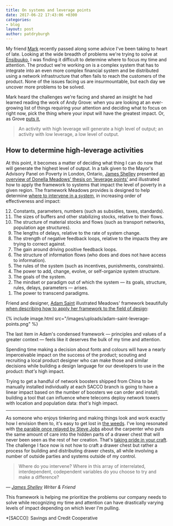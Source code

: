```yaml
---
title: On systems and leverage points
date: 2017-06-22 17:43:06 +0300
categories:
- blog
layout: post
author: patdryburgh
---
```


<!-- Since coming to Uganda, I've been thinking a lot about systems. How they work, how they can improve, and — often times — why some of them exist. It takes years of careful study and research to even begin to grasp why something is the way is. I've been here for just over three months and every day I am scratching just a smidgen deeper into the surface. -->

My friend [Mark][mark] recently passed along some advice I've been taking to heart of late. Looking at the wide breadth of problems we're trying to solve at [Ensibuuko][ensi], I was finding it difficult to determine where to focus my time and attention. The product we're working on is a complex system that has to integrate into an even more complex financial system and be distributed using a network infrastructure that often fails to reach the customers of the product. None of the issues facing us are insurmountable, but each day we uncover more problems to be solved.

Mark heard the challenges we're facing and shared an insight he had learned reading the work of Andy Grove: when you are looking at an ever-growing list of things requiring your attention and deciding what to focus on right now, pick the thing where your input will have the greatest impact. Or, as Grove [puts it][andy],

>An activity with high leverage will generate a high level of output; an activity with low leverage, a low level of output.

## How to determine high-leverage activities

At this point, it becomes a matter of deciding what thing I can do now that will generate the highest level of output. In a talk given to the Mayor's Advisory Panel on Poverty in London, Ontario, [James Shelley][james] presented [an overview of Donella Meadows' thesis on 'leverage points'][video] and illustrated how to apply the framework to systems that impact the level of poverty in a given region. The framework Meadows provides is designed to help determine [where to intervene in a system][meadows], in increasing order of effectiveness and impact:

<ol reversed>
  <li>
    Constants, parameters, numbers (such as subsidies, taxes, standards).
  </li>
  <li>
    The sizes of buffers and other stabilizing stocks, relative to their flows.
  </li>
  <li>
    The structure of material stocks and flows (such as transport networks, population age
    structures).
  </li>
  <li>
    The lengths of delays, relative to the rate of system change.
  </li>
  <li>
    The strength of negative feedback loops, relative to the impacts they are trying to correct against.
  </li>
  <li>
    The gain around driving positive feedback loops.
  </li>
  <li>
    The structure of information flows (who does and does not have access to information).
  </li>
  <li>
    The rules of the system (such as incentives, punishments, constraints).
  </li>
  <li>
    The power to add, change, evolve, or self-organize system structure.
  </li>
  <li>
    The goals of the system.
  </li>
  <li>
    The mindset or paradigm out of which the system — its goals, structure, rules, delays,
    parameters — arises.
  </li>
  <li>
    The power to transcend paradigms.
  </li>
</ol>

Friend and designer, [Adam Saint][adam] illustrated Meadows' framework beautifully [when describing how to apply her framework to the field of design][points]:

{% include image.html src="/images/uploads/adam-saint-leverage-points.png" %}

The last item in Adam's condensed framework — principles and values of a greater context — feels like it deserves the bulk of my time and attention.

Spending time making a decision about fonts and colours will have a nearly imperceivable impact on the success of the product; scouting and recruiting a local product designer who can make those and similar decisions while building a design language for our developers to use in the product: _that's_ high impact. 

Trying to get a handful of network boosters shipped from China to be manually installed individually at each SACCO branch is going to have a linear impact based on the number of boosters we can order and install; building a tool that can influence where telecoms deploy network towers with location and population data: _that's_ high impact.

---

As someone who enjoys tinkering and making things look and work exactly how I envision them to, it's easy to get lost in [the weeds][weed]. I've long resonated with [the parable once relayed by Steve Jobs][jobs] about the carpenter who puts the same amount of care into the hidden parts of a drawer chest that will never been seen as the rest of her creation. That's [taking pride in your craft][craft].  The challenge I face now is not how to craft a drawer chest but rather a process for building and distributing drawer chests, all while involving a number of outside parties and systems outside of my control.

<div class="pull-out">
  <blockquote>
    <p>Where do you intervene? Where in this array of interrelated, interdependent, codependent variables do you choose to try and make a difference?</p>
  </blockquote>
  <cite>
    &mdash; <a href="https://www.youtube.com/watch?v=gnQma0e0JFE">James Shelley</a>
    <span class="title small">Writer &amp; Friend</span>
  </cite>
</div>

This framework is helping me prioritize the problems our company needs to solve while recognizing my time and attention can have drastically varying levels of impact depending on which lever I'm pulling.

[ensi]: http://ensibuuko.com
[mark]: https://twitter.com/markhazlett
[andy]: https://www.amazon.com/High-Output-Management-Andrew-Grove/dp/0679762884
[james]: http://jamesshelley.com
[video]: https://www.youtube.com/watch?v=gnQma0e0JFE
[meadows]: http://donellameadows.org/archives/leverage-points-places-to-intervene-in-a-system/
[adam]: http://adam.bio
[points]: https://ux.shopify.com/designing-at-leverage-points-cffa42462f73
[jobs]: https://www.quotation.al/quotes/6689454790
[craft]: http://patdryburgh.com/blog/take-pride-in-your-craft/
[weed]: http://patdryburgh.com/blog/tweeting-micro-posts/

*[SACCO]: Savings and Credit Cooperative